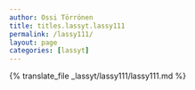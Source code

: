 ```yaml
---
author: Ossi Törrönen
title: titles.lassyt.lassy111
permalink: /lassy111/
layout: page
categories: [lassyt]
---
```

{% translate_file _lassyt/lassy111/lassy111.md %}